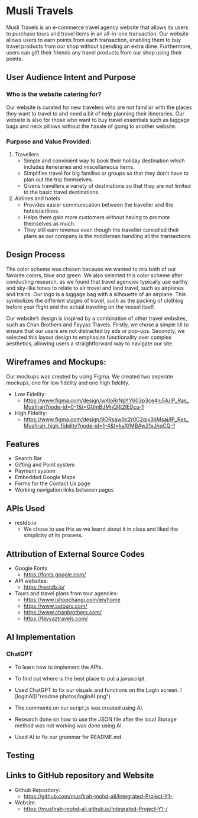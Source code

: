 # Musli Travels
Musli Travels is an e-commerce travel agency website that allows its users to purchase tours and travel items in an all-in-one transaction. Our website allows users to earn points from each transaction, enabling them to buy travel products from our shop without spending an extra dime. Furthermore, users can gift their friends any travel products from our shop using their points.

## User Audience Intent and Purpose
### Who is the website catering for?
Our website is curated for new travelers who are not familiar with the places they want to travel to and need a bit of help planning their itineraries. Our website is also for those who want to buy travel essentials such as luggage bags and neck pillows without the hassle of going to another website.
### Purpose and Value Provided:
1. Travellers
    * Simple and convinient way to book their holiday destination which includes iteneraries and miscellaneous items.
    * Simplifies travel for big families or groups so that they don't have to plan out the trip themselves.
    * Givens travellers a variety of destinations so that they are not limited to the basic travel destinations.
2. Airlines and hotels
    * Provides easier communication between the traveller and the hotels/airlines.
    * Helps them gain more customers without having to promote themselves as much.
    * They still earn revenue even though the traveller cancelled their plans as our company is the middleman handling all the transactions. 

## Design Process
The color scheme was chosen because we wanted to mix both of our favorite colors, blue and green. We also selected this color scheme after conducting research, as we found that travel agencies typically use earthy and sky-like tones to relate to air travel and land travel, such as airplanes and trains. Our logo is a luggage bag with a silhouette of an airplane. This symbolizes the different stages of travel, such as the packing of clothing before your flight and the actual traveling on the vessel itself.

Our website’s design is inspired by a combination of other travel websites, such as Chan Brothers and Fayyaz Travels. Firstly, we chose a simple UI to ensure that our users are not distracted by ads or pop-ups. Secondly, we selected this layout design to emphasize functionality over complex aesthetics, allowing users a straightforward way to navigate our site.

## Wireframes and Mockups:
Our mockups was created by using Figma. We created two seperate mockups, one for low fidelity and one high fidelity.
* Low Fidelity:
    * https://www.figma.com/design/wKloRrNpYY603p3ce4lu5A/IP_Ras_Musfirah?node-id=0-1&t=GUmBJMnQRt2IEDcu-1
* High Fidelity:
    * https://www.figma.com/design/9ORsaw0c2r0C2qjx3bMsaj/IP_Ras_Musfirah_high_fidelity?node-id=1-4&t=kaXfMBAw21xJhqCQ-1

## Features
* Search Bar
* Gifting and Point system
* Payment system
* Embedded Google Maps
* Forms for the Contact Us page
* Working navigation links between pages

## APIs Used
* restdb.io
    * We chose to use this as we learnt about it in class and liked the simplicity of its process.

## Attribution of External Source Codes
* Google Fonts
    * https://fonts.google.com/
* API websites:
    * https://restdb.io/
* Tours and travel plans from tour agencies:
    * https://www.ishopchangi.com/en/home
    * https://www.satours.com/
    * https://www.chanbrothers.com/
    * https://fayyaztravels.com/


## AI Implementation
### ChatGPT
* To learn how to implement the APIs.
* To find out where is the best place to put a javascript.
* Used ChatGPT to fix our visuals and functions on the Login screen.
![loginAI]("readme photos/loginAI.png")
* The comments on our script.js was created using AI.
* Research done on how to use the JSON file after the local Storage method was not working was done using AI.

* Used AI to fix our grammar for README.md.

## Testing
###

## Links to GitHub repository and Website
* Github Repository:
    * https://github.com/musfirah-mohd-ali/Integrated-Project-Y1-
* Website:
    * https://musfirah-mohd-ali.github.io/Integrated-Project-Y1-/